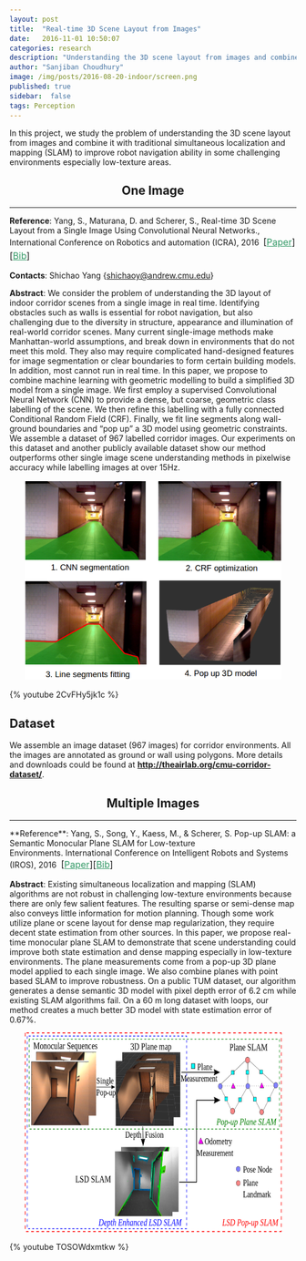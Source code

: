 ```yaml
---
layout: post
title:  "Real-time 3D Scene Layout from Images"
date:   2016-11-01 10:50:07
categories: research
description: "Understanding the 3D scene layout from images and combine it with SLAM"
author: "Sanjiban Choudhury"
image: /img/posts/2016-08-20-indoor/screen.png
published: true
sidebar:  false
tags: Perception
---
```


In this project, we study the problem of understanding the 3D scene layout from images and combine it with traditional simultaneous localization and mapping (SLAM) to improve robot navigation ability in some challenging environments especially low-texture areas.


 <h2 class="overview" style="text-align: center;"><strong>One Image</strong></h2>
 <hr>




**Reference**: Yang, S., Maturana, D. and Scherer, S., Real-time 3D Scene Layout from a Single Image Using Convolutional Neural Networks., International Conference on Robotics and automation (ICRA), 2016 <strong> </strong><span style="font-size: 16px; line-height: 1.5;">[<span style="color: #339966;"><a style="color: #339966;" href="http://www.frc.ri.cmu.edu/~syang/Publications/icra_2016.pdf">Paper</a></span>][<span style="color: #339966;"><a style="color: #339966;" href="http://www.frc.ri.cmu.edu/~syang/Publications/pop_icra_16.bib">Bib</a></span>]

**Contacts**: Shichao Yang {shichaoy@andrew.cmu.edu}

**Abstract**:
We consider the problem of understanding the 3D layout of indoor corridor scenes from a single image in real time. Identifying obstacles such as walls is essential for robot navigation, but also challenging due to the diversity in structure, appearance and illumination of real-world corridor scenes. Many current single-image methods make Manhattan-world assumptions, and break down in environments that do not meet this mold. They also may require complicated hand-designed features for image segmentation or clear boundaries to form certain building models. In addition, most cannot run in real time. In this paper, we propose to combine machine learning with geometric modelling to build a simplified 3D model from a single image. We first employ a supervised Convolutional Neural Network (CNN) to provide a dense, but coarse, geometric class labelling of the scene. We then refine this labelling with a fully connected Conditional Random Field (CRF). Finally, we fit line segments along wall-ground boundaries and <q>pop up</q> a 3D model using geometric constraints. We assemble a dataset of 967 labelled corridor images. Our experiments on this dataset and another publicly available dataset show our method outperforms other single image scene understanding methods in pixelwise accuracy while labelling images at over 15Hz.     

<center><img class="wp-image-3999 aligncenter" src="/img/posts/2016-08-20-indoor/method_overview_2.png" alt="method_overview_2" width="451" height="351" /></center>

{% youtube 2CvFHy5jk1c %}

## Dataset

 We assemble an image dataset (967 images) for corridor environments. All the images are annotated as ground or wall using polygons. More details and downloads could be found at <strong><span style="color: #008080;"><a style="color: #008080;" href="http://theairlab.org/cmu-corridor-dataset/">http://theairlab.org/cmu-corridor-dataset/</a></span></strong>. &nbsp;

 <h2 class="overview" style="text-align: center;"><strong>Multiple Images</strong></h2>
 <hr>
 **Reference**: Yang, S., Song, Y., Kaess, M., &amp; Scherer, S. Pop-up SLAM: a Semantic Monocular Plane SLAM for Low-texture Environments. International Conference on Intelligent Robots and Systems (IROS), 2016  <span style="font-size: 16px; line-height: 1.5;">[<span style="color: #339966;"><a style="color: #339966;" href="http://www.frc.ri.cmu.edu/~syang/Publications/iros_2016.pdf">Paper</a></span>][<span style="color: #339966;"><a style="color: #339966;" href="http://www.frc.ri.cmu.edu/~syang/Publications/pop_iros_16.bib">Bib</a></span>]</span>

 **Abstract**: Existing simultaneous localization and mapping (SLAM) algorithms are not robust in challenging low-texture environments because there are only few salient features. The resulting sparse or semi-dense map also conveys little information for motion planning. Though some work utilize plane or scene layout for dense map regularization, they require decent state estimation from other sources. In this paper, we propose real-time monocular plane SLAM to demonstrate that scene understanding could improve both state estimation and dense mapping especially in low-texture environments. The plane measurements come from a pop-up 3D plane model applied to each single image. We also combine planes with point based SLAM to improve robustness. On a public TUM dataset, our algorithm generates a dense semantic 3D model with pixel depth error of 6.2 cm while existing SLAM algorithms fail. On a 60 m long dataset with loops, our method creates a much better 3D model with state estimation error of 0.67%.

<center><img class="wp-image-3999 aligncenter" src="/img/posts/2016-08-20-indoor/method_overview_3.png" alt="method_overview_2" width="451" height="351" /></center>

{% youtube TOSOWdxmtkw %}

